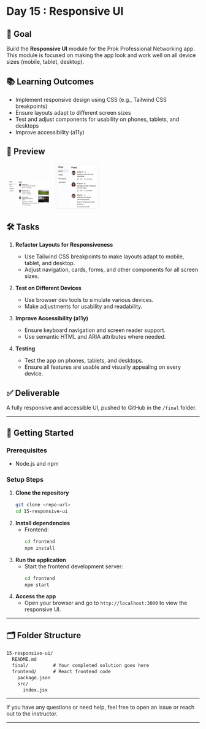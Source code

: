 # Day 15 : Responsive UI

## 🎯 Goal

Build the **Responsive UI** module for the Prok Professional Networking app. This module is focused on making the app look and work well on all device sizes (mobile, tablet, desktop).

## 📚 Learning Outcomes

- Implement responsive design using CSS (e.g., Tailwind CSS breakpoints)
- Ensure layouts adapt to different screen sizes
- Test and adjust components for usability on phones, tablets, and desktops
- Improve accessibility (a11y)

## 📸 Preview

<img src="desktop-view.png" alt="Desktop View" width="120"/>
<img src="mobile-view.png" alt="Mobile View" width="120"/>

## 🛠️ Tasks

1. **Refactor Layouts for Responsiveness**

   - Use Tailwind CSS breakpoints to make layouts adapt to mobile, tablet, and desktop.
   - Adjust navigation, cards, forms, and other components for all screen sizes.

2. **Test on Different Devices**

   - Use browser dev tools to simulate various devices.
   - Make adjustments for usability and readability.

3. **Improve Accessibility (a11y)**

   - Ensure keyboard navigation and screen reader support.
   - Use semantic HTML and ARIA attributes where needed.

4. **Testing**
   - Test the app on phones, tablets, and desktops.
   - Ensure all features are usable and visually appealing on every device.

## ✅ Deliverable

A fully responsive and accessible UI, pushed to GitHub in the `/final` folder.

---

## 🚀 Getting Started

### Prerequisites

- Node.js and npm

### Setup Steps

1. **Clone the repository**
   ```bash
   git clone <repo-url>
   cd 15-responsive-ui
   ```
2. **Install dependencies**
   - Frontend:
     ```bash
     cd frontend
     npm install
     ```
3. **Run the application**
   - Start the frontend development server:
     ```bash
     cd frontend
     npm start
     ```
4. **Access the app**
   - Open your browser and go to `http://localhost:3000` to view the responsive UI.

---

## 🗂️ Folder Structure

```
15-responsive-ui/
  README.md
  final/         # Your completed solution goes here
  frontend/      # React frontend code
    package.json
    src/
      index.jsx
```

---

If you have any questions or need help, feel free to open an issue or reach out to the instructor.

---
